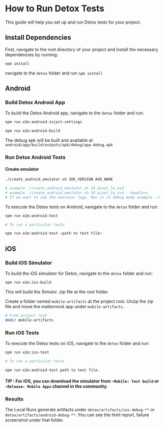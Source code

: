 <!-- Dummy commit -->
# How to Run Detox Tests

This guide will help you set up and run Detox tests for your project.

## Install Dependencies

First, navigate to the root directory of your project and install the necessary dependencies by running:

```sh
npm install
```

navigate to the `detox` folder and run `npm install`

## Android

### Build Detox Android App

To build the Detox Android app, navigate to the `detox` folder and run:

```sh
npm run e2e:android-inject-settings

npm run e2e:android-build
```

The debug apk will be built and available at `android/app/build/outputs/apk/debug/app-debug.apk`

### Run Detox Android Tests

#### Create emulator

```sh
./create_android_emulator.sh SDK_VERSION AVD_NAME

# example ./create_android_emulator.sh 34 pixel_5a_avd
# example ./create_android_emulator.sh 34 pixel_5a_avd --headless
# If we want to see the emulator logs. Run it in debug mode example ./create_android_emulator.sh 34 pixel_5a_avd --debug
```

To execute the Detox tests on Android, navigate to the `detox` folder and run:

```sh
npm run e2e:android-test

# To run a particular tests

npm run e2e:android-test <path to test file>
```

## iOS

### Build iOS Simulator

To build the iOS simulator for Detox, navigate to the `detox` folder and run:

```sh
npm run e2e:ios-build
```

This will build the Simulor .zip file at the root folder.

Create a folder named `mobile-artifacts` at the project root. Unzip the zip file and move the mattermost app under `mobile-artifacts.`

```sh
# From project root
mkdir mobile-artifacts
```

### Run iOS Tests

To execute the Detox tests on iOS, navigate to the `detox` folder and run:

```sh
npm run e2e:ios-test

# To run a particular tests

npm run e2e:android-test path to test file.
```

#### TIP : For iOS, you can download the simulator from `~Mobile: Test build` or `~Release: Mobile Apps` channel in the community.

### Results

The Local Runs generate artifacts under `detox/artifacts/ios-debug-**` or `detox/artifacts/android-debug-**`.
You can see the html report, failure screenshot under that folder.
